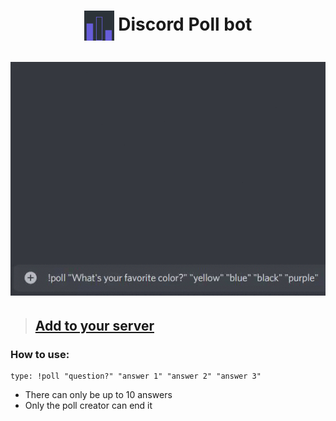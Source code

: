<h1 align="center">
    <img align="center" width="48" src=".github/pollbot.jpg">
    Discord Poll bot
    <br/><br/>
    <img src=".github/pollbot.gif">
</h1>

> ## [Add to your server](https://discord.com/oauth2/authorize?client_id=838152667124727858&scope=bot&permissions=11264)

### How to use:
```
type: !poll "question?" "answer 1" "answer 2" "answer 3"
```

* There can only be up to 10 answers
* Only the poll creator can end it